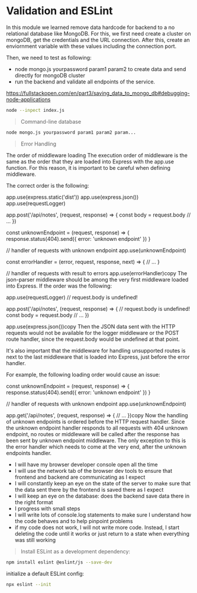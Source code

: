 # Validation and ESLint

In this module we learned remove data hardcode for backend to a no relational database like MongoDB. For this, we first need create a cluster on mongoDB, get the credentials and the URL connection. After this, create an enviornment variable with these values including the connection port.

Then, we need to test as following:

- node mongo.js yourpassword param1 param2 to create data and send directly for mongoDB cluster
- run the backend and validate all endpoints of the service.


https://fullstackopen.com/en/part3/saving_data_to_mongo_db#debugging-node-applications


```bash
node --inpect index.js
```


> Command-line database


```bash
node mongo.js yourpassword param1 param2 param...
```



> Error Handling

The order of middleware loading
The execution order of middleware is the same as the order that they are loaded into Express with the app.use function. For this reason, it is important to be careful when defining middleware.

The correct order is the following:

app.use(express.static('dist'))
app.use(express.json())
app.use(requestLogger)

app.post('/api/notes', (request, response) => {
  const body = request.body
  // ...
})

const unknownEndpoint = (request, response) => {
  response.status(404).send({ error: 'unknown endpoint' })
}

// handler of requests with unknown endpoint
app.use(unknownEndpoint)

const errorHandler = (error, request, response, next) => {
  // ...
}

// handler of requests with result to errors
app.use(errorHandler)copy
The json-parser middleware should be among the very first middleware loaded into Express. If the order was the following:

app.use(requestLogger) // request.body is undefined!

app.post('/api/notes', (request, response) => {
  // request.body is undefined!
  const body = request.body
  // ...
})

app.use(express.json())copy
Then the JSON data sent with the HTTP requests would not be available for the logger middleware or the POST route handler, since the request.body would be undefined at that point.

It's also important that the middleware for handling unsupported routes is next to the last middleware that is loaded into Express, just before the error handler.

For example, the following loading order would cause an issue:

const unknownEndpoint = (request, response) => {
  response.status(404).send({ error: 'unknown endpoint' })
}

// handler of requests with unknown endpoint
app.use(unknownEndpoint)

app.get('/api/notes', (request, response) => {
  // ...
})copy
Now the handling of unknown endpoints is ordered before the HTTP request handler. Since the unknown endpoint handler responds to all requests with 404 unknown endpoint, no routes or middleware will be called after the response has been sent by unknown endpoint middleware. The only exception to this is the error handler which needs to come at the very end, after the unknown endpoints handler.


- I will have my browser developer console open all the time
- I will use the network tab of the browser dev tools to ensure that frontend and backend are communicating as I expect
- I will constantly keep an eye on the state of the server to make sure that the data sent there by the frontend is saved there as I expect
- I will keep an eye on the database: does the backend save data there in the right format
- I progress with small steps
- I will write lots of console.log statements to make sure I understand how the code behaves and to help pinpoint problems
- if my code does not work, I will not write more code. Instead, I start deleting the code until it works or just return to a state when everything was still working


> Install ESLint as a development dependency:

```bash
npm install eslint @eslint/js --save-dev
```


initialize a default ESLint config:

```bash
npx eslint --init
```